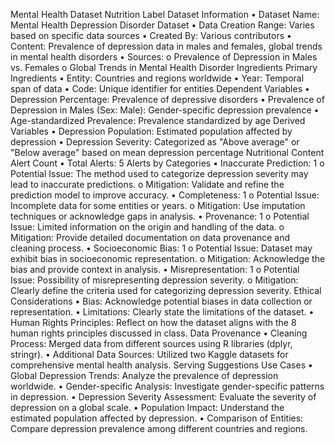 Mental Health Dataset Nutrition
Label
Dataset Information
• Dataset Name: Mental Health Depression Disorder Dataset
• Data Creation Range: Varies based on specific data sources
• Created By: Various contributors
• Content: Prevalence of depression data in males and females, global trends in
mental health disorders
• Sources:
o Prevalence of Depression in Males vs. Females
o Global Trends in Mental Health Disorder
Ingredients
Primary Ingredients
• Entity: Countries and regions worldwide
• Year: Temporal span of data
• Code: Unique identifier for entities
Dependent Variables
• Depression Percentage: Prevalence of depressive disorders
• Prevalence of Depression in Males (Sex: Male): Gender-specific depression
prevalence
• Age-standardized Prevalence: Prevalence standardized by age
Derived Variables
• Depression Population: Estimated population affected by depression
• Depression Severity: Categorized as "Above average" or "Below average" based on
mean depression percentage
Nutritional Content
Alert Count
• Total Alerts: 5
Alerts by Categories
• Inaccurate Prediction: 1
o Potential Issue: The method used to categorize depression severity may lead
to inaccurate predictions.
o Mitigation: Validate and refine the prediction model to improve accuracy.
• Completeness: 1
o Potential Issue: Incomplete data for some entities or years.
o Mitigation: Use imputation techniques or acknowledge gaps in analysis.
• Provenance: 1
o Potential Issue: Limited information on the origin and handling of the data.
o Mitigation: Provide detailed documentation on data provenance and cleaning
process.
• Socioeconomic Bias: 1
o Potential Issue: Dataset may exhibit bias in socioeconomic representation.
o Mitigation: Acknowledge the bias and provide context in analysis.
• Misrepresentation: 1
o Potential Issue: Possibility of misrepresenting depression severity.
o Mitigation: Clearly define the criteria used for categorizing depression
severity.
Ethical Considerations
• Bias: Acknowledge potential biases in data collection or representation.
• Limitations: Clearly state the limitations of the dataset.
• Human Rights Principles: Reflect on how the dataset aligns with the 8 human
rights principles discussed in class.
Data Provenance
• Cleaning Process: Merged data from different sources using R libraries (dplyr,
stringr).
• Additional Data Sources: Utilized two Kaggle datasets for comprehensive mental
health analysis.
Serving Suggestions
Use Cases
• Global Depression Trends: Analyze the prevalence of depression worldwide.
• Gender-specific Analysis: Investigate gender-specific patterns in depression.
• Depression Severity Assessment: Evaluate the severity of depression on a global
scale.
• Population Impact: Understand the estimated population affected by depression.
• Comparison of Entities: Compare depression prevalence among different countries
and regions.
